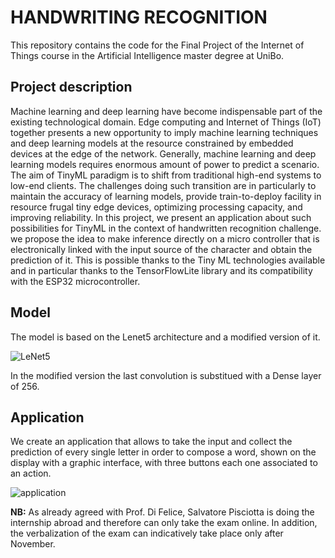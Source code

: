 # HANDWRITING RECOGNITION

This repository contains the code for the Final Project of the Internet of Things course in the Artificial Intelligence master degree at UniBo.
## Project description

Machine learning and deep learning have become indispensable part of the existing technological
domain. Edge computing and Internet of Things (IoT) together presents a new opportunity to
imply machine learning techniques and deep learning models at the resource constrained by
embedded devices at the edge of the network. Generally, machine learning and deep learning
models requires enormous amount of power to predict a scenario. The aim of TinyML paradigm is
to shift from traditional high-end systems to low-end clients. The challenges doing such transition
are in particularly to maintain the accuracy of learning models, provide train-to-deploy facility
in resource frugal tiny edge devices, optimizing processing capacity, and improving reliability.
In this project, we present an application about such possibilities for TinyML in the context of
handwritten recognition challenge.
we propose the idea to make inference directly on a micro controller that is electronically linked with the input source of the character
and obtain the prediction of it. This is possible thanks to the Tiny ML technologies available
and in particular thanks to the TensorFlowLite library and its compatibility with the ESP32 microcontroller.

## Model

The model is based on the Lenet5 architecture and a modified version of it.

![LeNet5](https://user-images.githubusercontent.com/87801874/190124471-eca3ae8c-d509-4dda-850e-ece2d334c302.png)

In the modified version the last convolution is substitued with a Dense layer of 256.

## Application

We create an application that allows to take the input and collect the prediction of every single
letter in order to compose a word, shown on the display with a graphic interface,
with three buttons each one associated to an action. 

![application](https://user-images.githubusercontent.com/87801874/190124980-dba3ef93-efc1-4a76-9d0c-7d426ee6ef7d.jpg)

**NB:** As already agreed with Prof. Di Felice, Salvatore Pisciotta is doing the internship abroad and therefore can only take the exam online.
In addition, the verbalization of the exam can indicatively take place only after November.

